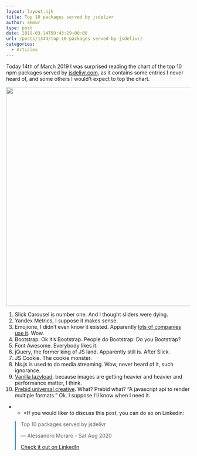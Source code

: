 ```yaml
---
layout: layout.njk
title: Top 10 packages served by jsdelivr
author: akmur
type: post
date: 2019-03-14T09:43:29+00:00
url: /posts/1344/top-10-packages-served-by-jsdelivr/
categories:
  - Articles
---
```


Today 14th of March 2019 I was surprised reading the chart of the top 10 npm packages served by [jsdelivr.com][1], as it contains some entries I never heard of, and some others I would&#8217;t expect to top the chart.

<img class="alignnone wp-image-1367" src="https://muraro.xyz/wp/wp-content/uploads/2019/03/Screenshot-2019-03-15-at-14.08.18.png" alt="" width="599" height="598" srcset="https://vccw.test/wp-content/uploads/2019/03/Screenshot-2019-03-15-at-14.08.18.png 1106w, https://vccw.test/wp-content/uploads/2019/03/Screenshot-2019-03-15-at-14.08.18-150x150.png 150w, https://vccw.test/wp-content/uploads/2019/03/Screenshot-2019-03-15-at-14.08.18-300x300.png 300w, https://vccw.test/wp-content/uploads/2019/03/Screenshot-2019-03-15-at-14.08.18-768x767.png 768w, https://vccw.test/wp-content/uploads/2019/03/Screenshot-2019-03-15-at-14.08.18-721x720.png 721w" sizes="(max-width: 599px) 100vw, 599px" />

1. Slick Carousel is number one. And I thought sliders were dying.
2. Yandex Metrics, I suppose it makes sense.
3. Emojione, I didn&#8217;t even know it existed. Apparently [lots of companies use it][2]. Wow.
4. Bootstrap. Ok it&#8217;s Bootstrap. People do Bootstrap. Do you Bootstrap?
5. Font Awesome. Everybody likes it.
6. jQuery, the former king of JS land. Apparently still is. After Slick.
7. JS Cookie. The cookie monster.
8. hls.js is used to do media streaming. Wow, never heard of it, such ignorance.
9. [Vanilla lazyload][3], because images are getting heavier and heavier and performance matter, I think.
10. [Prebid universal creative][4]. What? Prebid what? &#8220;A javascript api to render multiple formats.&#8221; Ok. I suppose I&#8217;ll know when I need it.

- - \*If you would liker to discuss this post, you can do so on Linkedin:

<blockquote class="blockquote__linkedin data-lang=" style="border-color: #1D77B5;">
  <p dir="ltr" lang="en">
    Top 10 packages served by jsdelivr
  </p> — Alessandro Muraro - Sat Aug 2020

  <p>
    <a href="https://www.linkedin.com/feed/update/urn:li:activity:6512265502495109120/">Check it out on LinkedIn</a>
  </p>
</blockquote>

[1]: http://jsdelivr.com
[2]: https://www.emojione.com/discover/apps
[3]: https://www.npmjs.com/package/vanilla-lazyload
[4]: https://github.com/prebid/prebid-universal-creative
